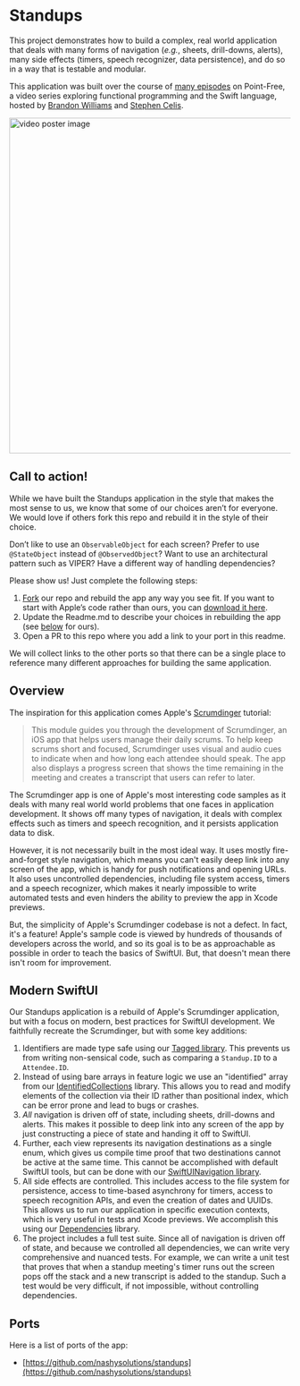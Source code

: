 # Standups

This project demonstrates how to build a complex, real world application that deals with many forms
of navigation (_e.g._, sheets, drill-downs, alerts), many side effects (timers, speech recognizer,
data persistence), and do so in a way that is testable and modular.

This application was built over the course of [many episodes][modern-swiftui-collection] on
Point-Free, a video series exploring functional programming and the Swift language, hosted by
[Brandon Williams](https://twitter.com/mbrandonw) and [Stephen
Celis](https://twitter.com/stephencelis).

<a href="https://www.pointfree.co/collections/swiftui/modern-swiftui">
  <img alt="video poster image" src="https://d3rccdn33rt8ze.cloudfront.net/episodes/0209.jpeg" width="600">
</a>

## Call to action!

While we have built the Standups application in the style that makes the most sense to us, we know 
that some of our choices aren’t for everyone. We would love if others fork this repo and rebuild 
it in the style of their choice.

Don’t like to use an `ObservableObject` for each screen? Prefer to use `@StateObject` instead of 
`@ObservedObject`? Want to use an architectural pattern such as VIPER? Have a different way of 
handling dependencies? 

Please show us! Just complete the following steps:

1. [Fork](https://github.com/pointfreeco/standups/fork) our repo and rebuild the app any way you 
see fit. If you want to start with Apple’s code rather than ours, you can [download it 
here][scrumdinger-dl].
2. Update the Readme.md to describe your choices in rebuilding the app (see [below](#modern-swiftui)
for ours).
3. Open a PR to this repo where you add a link to your port in this readme.

We will collect links to the other ports so that there can be a single place to reference many 
different approaches for building the same application.

## Overview

The inspiration for this application comes Apple's [Scrumdinger][scrumdinger] tutorial:

> This module guides you through the development of Scrumdinger, an iOS app that helps users manage
> their daily scrums. To help keep scrums short and focused, Scrumdinger uses visual and audio cues
> to indicate when and how long each attendee should speak. The app also displays a progress screen
> that shows the time remaining in the meeting and creates a transcript that users can refer to
> later.

The Scrumdinger app is one of Apple's most interesting code samples as it deals with many real world
world problems that one faces in application development. It shows off many types of navigation,
it deals with complex effects such as timers and speech recognition, and it persists application
data to disk.

However, it is not necessarily built in the most ideal way. It uses mostly fire-and-forget style
navigation, which means you can't easily deep link into any screen of the app, which is handy for
push notifications and opening URLs. It also uses uncontrolled dependencies, including file system
access, timers and a speech recognizer, which makes it nearly impossible to write automated tests
and even hinders the ability to preview the app in Xcode previews.

But, the simplicity of Apple's Scrumdinger codebase is not a defect. In fact, it's a feature!
Apple's sample code is viewed by hundreds of thousands of developers across the world, and so its
goal is to be as approachable as possible in order to teach the basics of SwiftUI. But, that doesn't
mean there isn't room for improvement.

## Modern SwiftUI

Our Standups application is a rebuild of Apple's Scrumdinger application, but with a focus on
modern, best practices for SwiftUI development. We faithfully recreate the Scrumdinger, but with
some key additions:

 1. Identifiers are made type safe using our [Tagged library][tagged-gh]. This prevents us from
    writing non-sensical code, such as comparing a `Standup.ID` to a `Attendee.ID`.
 2. Instead of using bare arrays in feature logic we use an "identified" array from our
    [IdentifiedCollections][identified-collections-gh] library. This allows you to read and modify
    elements of the collection via their ID rather than positional index, which can be error prone
    and lead to bugs or crashes.
 3. _All_ navigation is driven off of state, including sheets, drill-downs and alerts. This makes
    it possible to deep link into any screen of the app by just constructing a piece of state and
    handing it off to SwiftUI.
 4. Further, each view represents its navigation destinations as a single enum, which gives us
    compile time proof that two destinations cannot be active at the same time. This cannot be
    accomplished with default SwiftUI tools, but can be done with our [SwiftUINavigation
    library][swiftui-nav-gh].
 5. All side effects are controlled. This includes access to the file system for persistence, access
    to time-based asynchrony for timers, access to speech recognition APIs, and even the creation
    of dates and UUIDs. This allows us to run our application in specific execution contexts, which
    is very useful in tests and Xcode previews. We accomplish this using our
    [Dependencies][dependencies-gh] library.
 6. The project includes a full test suite. Since all of navigation is driven off of state, and
    because we controlled all dependencies, we can write very comprehensive and nuanced tests. For
    example, we can write a unit test that proves that when a standup meeting's timer runs out the
    screen pops off the stack and a new transcript is added to the standup. Such a test would be
    very difficult, if not impossible, without controlling dependencies.

## Ports

Here is a list of ports of the app:

* [https://github.com/nashysolutions/standups](https://github.com/nashysolutions/standups)

[modern-swiftui-collection]: https://www.pointfree.co/collections/swiftui/modern-swiftui
[scrumdinger]: https://developer.apple.com/tutorials/app-dev-training/getting-started-with-scrumdinger
[scrumdinger-dl]: https://docs-assets.developer.apple.com/published/1ea2eec121b90031e354288912a76357/TranscribingSpeechToText.zip
[tagged-gh]: http://github.com/pointfreeco/swift-tagged
[identified-collections-gh]: http://github.com/pointfreeco/swift-identified-collections 
[swiftui-nav-gh]: http://github.com/pointfreeco/swiftui-navigation
[dependencies-gh]: http://github.com/pointfreeco/swift-dependencies 
